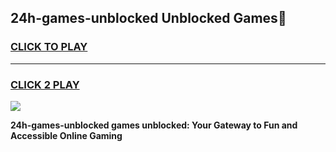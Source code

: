 
## 24h-games-unblocked Unblocked Games👋
<h3>
<a href="https://news.freeplayer.one?title=24h-games-unblocked&ref=16F">CLICK TO PLAY</a></h3>
<hr>

<h3>
<a href="https://news.freeplayer.one?title=24h-games-unblocked&ref=16F">CLICK 2 PLAY</a>
  
</h3>

<a href="https://news.freeplayer.one?title=24h-games-unblocked&ref=16F/"><img src="https://clearcache.store/games.png"></a>


**24h-games-unblocked games unblocked: Your Gateway to Fun and Accessible Online Gaming**
